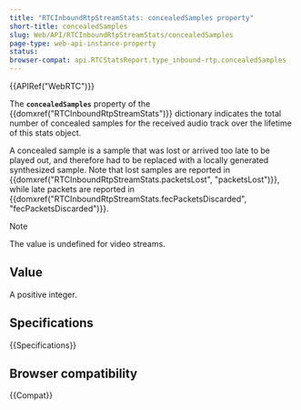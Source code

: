 ```yaml
---
title: "RTCInboundRtpStreamStats: concealedSamples property"
short-title: concealedSamples
slug: Web/API/RTCInboundRtpStreamStats/concealedSamples
page-type: web-api-instance-property
status:
browser-compat: api.RTCStatsReport.type_inbound-rtp.concealedSamples
---
```


{{APIRef("WebRTC")}}

The **`concealedSamples`** property of the {{domxref("RTCInboundRtpStreamStats")}} dictionary indicates the total number of concealed samples for the received audio track over the lifetime of this stats object.

A concealed sample is a sample that was lost or arrived too late to be played out, and therefore had to be replaced with a locally generated synthesized sample.
Note that lost samples are reported in {{domxref("RTCInboundRtpStreamStats.packetsLost", "packetsLost")}}, while late packets are reported in {{domxref("RTCInboundRtpStreamStats.fecPacketsDiscarded", "fecPacketsDiscarded")}}.

> [!NOTE]
> The value is undefined for video streams.

## Value

A positive integer.

## Specifications

{{Specifications}}

## Browser compatibility

{{Compat}}
